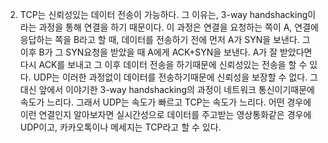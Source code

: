 
2. TCP는 신뢰성있는 데이터 전송이 가능하다. 그 이유는, 3-way handshacking이라는 과정을 통해 연결을 하기 때문이다. 이 과정은 연결을 요청하는 쪽이 A, 연결에 응답하는 쪽을 B라고 할 때, 데이터를 전송하기 전에 먼저 A가 SYN을 보낸다. 그 이후 B가 그 SYN요청을 받았을 때 A에게 ACK+SYN을 보낸다. A가 잘 받았다면 다시 ACK를 보내고 그 이후 데이터 전송을 하기때문에 신뢰성있는 전송을 할 수 있다.
UDP는 이러한 과정없이 데이터를 전송하기때문에 신뢰성을 보장할 수 없다. 그 대신 앞에서 이야기한 3-way handshacking의 과정이 네트워크 통신이기때문에 속도가 느리다. 그래서 UDP는 속도가 빠르고 TCP는 속도가 느리다.
어떤 경우에 이런 연결인지 알아보자면 실시간성으로 데이터를 주고받는 영상통화같은 경우에 UDP이고, 카카오톡이나 메세지는 TCP라고 할 수 있다.
